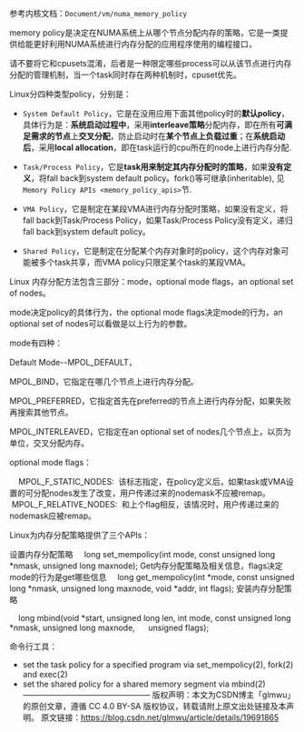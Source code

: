 参考内核文档：`Document/vm/numa_memory_policy`

memory policy是决定在NUMA系统上从哪个节点分配内存的策略，它是一类提供给能更好利用NUMA系统进行内存分配的应用程序使用的编程接口，

请不要将它和cpusets混淆，后者是一种限定哪些process可以从该节点进行内存分配的管理机制，当一个task同时存在两种机制时，cpuset优先。



Linux分四种类型policy，分别是：

- `System Default Policy`，它是在没用应用下面其他policy时的**默认policy**，具体行为是：**系统启动过程中**，采用**interleave策略**分配内存，即在所有**可满足需求的节点**上**交叉分配**，防止启动时在**某个节点上负载过重**；在**系统启动后**，采用**local allocation**，即在task运行的cpu所在的node上进行内存分配.

- `Task/Process Policy`，它是**task用来制定其内存分配时的策略**，如果**没有定义**，将fall back到system default policy。fork()等可继承(inheritable), 见`Memory Policy APIs <memory_policy_apis>`节. 

- `VMA Policy`，它是制定在某段VMA进行内存分配时策略，如果没有定义，将fall back到Task/Process Policy，如果Task/Process Policy没有定义，递归fall back到system default policy。

- `Shared Policy`，它是制定在分配某个内存对象时的policy，这个内存对象可能被多个task共享，而VMA policy只限定某个task的某段VMA。



Linux 内存分配方法包含三部分：mode，optional mode flags，an optional set of nodes。

mode决定policy的具体行为，the optional mode flags决定mode的行为，an optional set of nodes可以看做是以上行为的参数。


mode有四种：

Default Mode--MPOL_DEFAULT，

MPOL_BIND，它指定在哪几个节点上进行内存分配。

MPOL_PREFERRED，它指定首先在preferred的节点上进行内存分配，如果失败再搜索其他节点。

MPOL_INTERLEAVED，它指定在an optional set of nodes几个节点上，以页为单位，交叉分配内存。



optional mode flags：

    MPOL_F_STATIC_NODES:  该标志指定，在policy定义后，如果task或VMA设置的可分配nodes发生了改变，用户传递过来的nodemask不应被remap。
    MPOL_F_RELATIVE_NODES:  和上个flag相反，该情况时，用户传递过来的nodemask应被remap。



Linux为内存分配策略提供了三个APIs：

设置内存分配策略
    long set_mempolicy(int mode, const unsigned long *nmask, unsigned long maxnode);
Get内存分配策略及相关信息，flags决定mode的行为是get哪些信息
    long get_mempolicy(int *mode, const unsigned long *nmask, unsigned long maxnode, void *addr, int flags);
安装内存分配策略

    long mbind(void *start, unsigned long len, int mode, const unsigned long *nmask, unsigned long maxnode,
     unsigned flags);


命令行工具：

+ set the task policy for a specified program via set_mempolicy(2), fork(2) and exec(2)
+ set the shared policy for a shared memory segment via mbind(2)
————————————————
版权声明：本文为CSDN博主「glmwu」的原创文章，遵循 CC 4.0 BY-SA 版权协议，转载请附上原文出处链接及本声明。
原文链接：https://blog.csdn.net/glmwu/article/details/19691865
